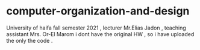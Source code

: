 # computer-organization-and-design
University of haifa fall semester 2021 , lecturer Mr.Elias Jadon , teaching assistant Mrs. Or-El Marom 
i dont have the original HW , so i have uploaded the only the code .
